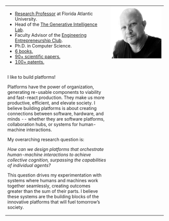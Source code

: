 


<table width="100%">
<tr>
<td width="65%">
<p>
<ul>
<li><a href="https://www.fau.edu/engineering/directory/faculty/koch/">Research Professor</a> at Florida Atlantic University.</li>
<li>Head of the <a href="http://www.generativeintelligencelab.ai">The Generative Intelligence Lab</a>.</li>
<li>Faculty Advisor of the  <a href="http://www.faueec.org">Engineering Entrepreneurship Club</a>.</li>
<li>Ph.D. in Computer Science.</li>
<li><a href="./publications.md#books">6 books.</a></li>
<li><a href="./publications.md#papers">90+ scientific papers.</a></li>
<li><a href="./publications.md#patents">100+ patents.</a></li>
</ul>
</p>
<p>
<br/>
I like to build platforms! 
</p>
<p>
Platforms have the power of organization, generating re-usable components to viability and fast-react production. They make us more productive, efficient, and elevate society.  I believe building platforms is about creating connections between software, hardware, and minds -- whether they are software platforms, collaboration hubs, or systems for human-machine interactions. 
</p>
<p>
My overarching research question is: 
</p>
<p>
<i>How can we design platforms that orchestrate human-machine interactions to achieve collective cognition, surpassing the capabilities of individual agents?</i>
</p>
<p>
This question drives my experimentation with systems where humans and machines work together seamlessly, creating outcomes greater than the sum of their parts. I believe these systems are the building blocks of the innovative platforms that will fuel tomorrow’s society.
</p>
</td>
<td width="35%" valign="top">
<img src="./images/fkoch-headshot.png" width="250">
</td>
</tr>
</table>


